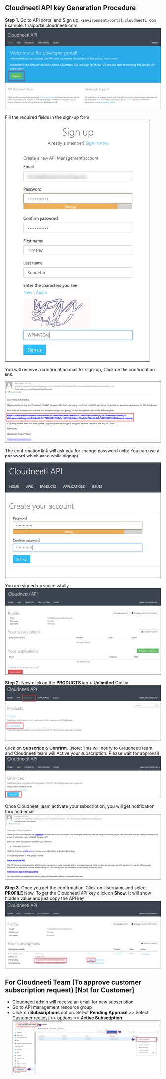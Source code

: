 

## **Cloudneeti API key Generation Procedure** 

**Step 1.** Go to API portal and Sign up: `<Environment>portal.cloudneeti.com`
        Example: trialportal.cloudneeti.com
![image.png](../images/image-b1c2c920-2025-4c9c-a7ba-895b632c60d2.png)

Fill the required fields in the sign-up form
![image.png](../images/image-c7ca80b1-2c6e-4476-814a-97919f7c4589.png)

You will receive a confirmation mail for sign-up, Click on the confirmation link.

![image.png](../images/image-22ab21c6-d78e-423f-a7c4-d2adfd436d76.png)

The confirmation link will ask you for change password (info: You can use a password which used while signup)

![image.png](../images/image-ecdf8a64-7eaf-4f9a-8809-651f26055eac.png)

You are signed up successfully.
![image.png](../images/image-4f0ea984-5fb7-4025-8154-2eb095e08a08.png)

**Step 2.** Now click on the **PRODUCTS** tab > **Unlimited** Option
![image.png](../images/image-af9abd38-9a06-4056-abe5-119c960ff86e.png)

Click on **Subscribe** & **Confirm**. (Note: This will notify to Cloudneeti team and Cloudneeti team will Active your subscription. Please wait for approval)
![image.png](../images/image-3fe425f0-0d2d-4808-aa7d-c15518f43674.png)

Once Cloudneeti team activate your subscription, you will get notification thru and email.
![image.png](../images/image-c6fc22f8-7239-483e-bd8d-9a059c2f7715.png)

**Step 3.** Once you get the confirmation. Click on Username and select **PROFILE**
Now, To get the Cloudneeti API key click on **Show**. It will show hidden value and just copy the API key
![image.png](../images/image-9bb33eba-fad7-4e4f-a198-6d07c5b19dd8.png)

## **For Cloudneeti Team (To approve customer subscription request) [Not for Customer]**
- Cloudneeti admin will receive an email for new subscription
- Go to API management resource group
- Click on **Subscriptions** option. Select **Pending Approval** >> Select Customer request >> options >> **Active Subsctiption**
![image.png](../images/image-0032ccdf-765c-4b8f-bf81-6e1846f6b5d1.png)


